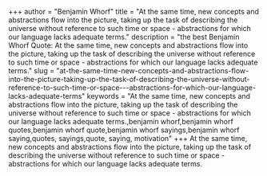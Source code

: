 +++
author = "Benjamin Whorf"
title = "At the same time, new concepts and abstractions flow into the picture, taking up the task of describing the universe without reference to such time or space - abstractions for which our language lacks adequate terms."
description = "the best Benjamin Whorf Quote: At the same time, new concepts and abstractions flow into the picture, taking up the task of describing the universe without reference to such time or space - abstractions for which our language lacks adequate terms."
slug = "at-the-same-time-new-concepts-and-abstractions-flow-into-the-picture-taking-up-the-task-of-describing-the-universe-without-reference-to-such-time-or-space---abstractions-for-which-our-language-lacks-adequate-terms"
keywords = "At the same time, new concepts and abstractions flow into the picture, taking up the task of describing the universe without reference to such time or space - abstractions for which our language lacks adequate terms.,benjamin whorf,benjamin whorf quotes,benjamin whorf quote,benjamin whorf sayings,benjamin whorf saying,quotes, sayings,quote, saying, motivation"
+++
At the same time, new concepts and abstractions flow into the picture, taking up the task of describing the universe without reference to such time or space - abstractions for which our language lacks adequate terms.
